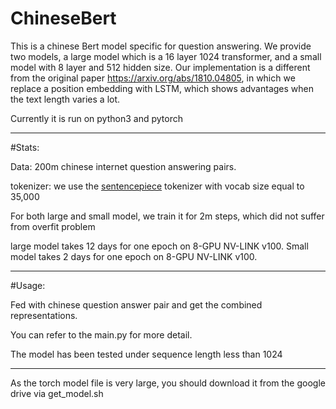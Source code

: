 # ChineseBert
This is a chinese Bert model specific for question answering. We provide two models, a large model which is a 16 layer 1024 transformer, and a small model with 8 layer and 512 hidden size. Our implementation is a different from the original paper https://arxiv.org/abs/1810.04805, in which we replace a position embedding with LSTM, which shows advantages when the text length varies a lot.

Currently it is run on python3 and pytorch

-------------------------------------

#Stats:

Data: 200m chinese internet question answering pairs.

tokenizer: we use the [sentencepiece](https://github.com/google/sentencepiece) tokenizer with vocab size equal to 35,000

For both large and small model, we train it for 2m steps, which did not suffer from overfit problem

large model takes 12 days for one epoch on 8-GPU NV-LINK v100.
Small model takes 2 days for one epoch on 8-GPU NV-LINK v100.

------------------------------------------
#Usage:

Fed with chinese question answer pair and get the combined representations.

You can refer to the main.py for more detail.

The model has been tested under sequence length less than 1024


------------------------------------

As the torch model file is very large, you should download it from the google drive via
 get_model.sh

